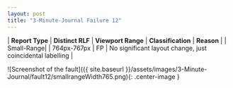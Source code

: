 ```yaml
---
layout: post
title: "3-Minute-Journal Failure 12"
---
```

| **Report Type** | **Distinct RLF** | **Viewport Range** | **Classification** | **Reason** |
| Small-Range|  | 764px-767px | FP | No significant layout change, just coincidental labelling | 

![Screenshot of the fault]({{ site.baseurl }}/assets/images/3-Minute-Journal/fault12/smallrangeWidth765.png){: .center-image }
